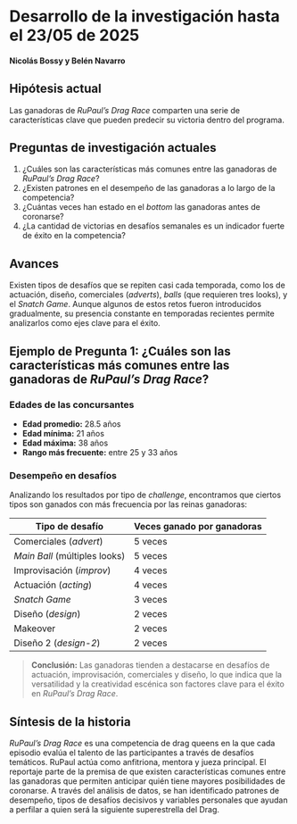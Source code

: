 # Desarrollo de la investigación hasta el 23/05 de 2025

#### Nicolás Bossy y Belén Navarro

## Hipótesis actual  
Las ganadoras de *RuPaul’s Drag Race* comparten una serie de características clave que pueden predecir su victoria dentro del programa.

## Preguntas de investigación actuales  
1. ¿Cuáles son las características más comunes entre las ganadoras de *RuPaul’s Drag Race*?  
2. ¿Existen patrones en el desempeño de las ganadoras a lo largo de la competencia?  
4. ¿Cuántas veces han estado en el *bottom* las ganadoras antes de coronarse?  
5. ¿La cantidad de victorias en desafíos semanales es un indicador fuerte de éxito en la competencia?

## Avances
Existen tipos de desafíos que se repiten casi cada temporada, como los de actuación, diseño, comerciales (*adverts*), *balls* (que requieren tres looks), y el *Snatch Game*. Aunque algunos de estos retos fueron introducidos gradualmente, su presencia constante en temporadas recientes permite analizarlos como ejes clave para el éxito.

## Ejemplo de Pregunta 1: ¿Cuáles son las características más comunes entre las ganadoras de *RuPaul’s Drag Race*?

### Edades de las concursantes

- **Edad promedio:** 28.5 años  
- **Edad mínima:** 21 años  
- **Edad máxima:** 38 años  
- **Rango más frecuente:** entre 25 y 33 años

### Desempeño en desafíos

Analizando los resultados por tipo de *challenge*, encontramos que ciertos tipos son ganados con más frecuencia por las reinas ganadoras:

| Tipo de desafío                   | Veces ganado por ganadoras |
|----------------------------------|-----------------------------|
| Comerciales (*advert*)           | 5 veces                    |
| *Main Ball* (múltiples looks)    | 5 veces                    |
| Improvisación (*improv*)         | 4 veces                    |
| Actuación (*acting*)             | 4 veces                    |
| *Snatch Game*                    | 3 veces                    |
| Diseño (*design*)                | 2 veces                    |
| Makeover                         | 2 veces                    |
| Diseño 2 (*design-2*)            | 2 veces                    |

> **Conclusión:** Las ganadoras tienden a destacarse en desafíos de actuación, improvisación, comerciales y diseño, lo que indica que la versatilidad y la creatividad escénica son factores clave para el éxito en *RuPaul’s Drag Race*.

## Síntesis de la historia  
*RuPaul’s Drag Race* es una competencia de drag queens en la que cada episodio evalúa el talento de las participantes a través de desafíos temáticos. RuPaul actúa como anfitriona, mentora y jueza principal. El reportaje parte de la premisa de que existen características comunes entre las ganadoras que permiten anticipar quién tiene mayores posibilidades de coronarse. A través del análisis de datos, se han identificado patrones de desempeño, tipos de desafíos decisivos y variables personales que ayudan a perfilar a quien será la siguiente superestrella del Drag.